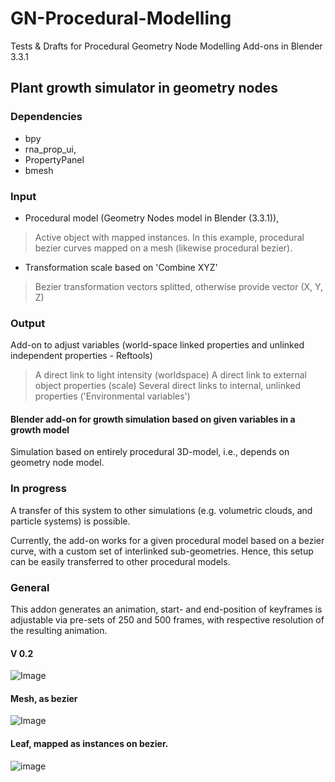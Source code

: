 # GN-Procedural-Modelling
Tests &amp; Drafts for Procedural Geometry Node Modelling Add-ons in Blender 3.3.1

## Plant growth simulator in geometry nodes 

### Dependencies
- bpy
- rna_prop_ui,  
- PropertyPanel
- bmesh

### Input

- Procedural model (Geometry Nodes model in Blender (3.3.1)),

> Active object with mapped instances. In this example, procedural bezier curves mapped on a mesh (likewise procedural bezier).

- Transformation scale based on 'Combine XYZ'

> Bezier transformation vectors splitted, otherwise provide vector (X, Y, Z)

### Output

Add-on to adjust variables (world-space linked properties and unlinked independent properties - Reftools)

> A direct link to light intensity (worldspace)
> A direct link to external object properties (scale)
> Several direct links to internal, unlinked properties ('Environmental variables')

#### Blender add-on for growth simulation based on given variables in a growth model
Simulation based on entirely procedural 3D-model, i.e., depends on geometry node model.

### In progress

A transfer of this system to other simulations 
(e.g. volumetric clouds, and particle systems) is possible. 

Currently, the add-on works for a given procedural model based on a bezier curve,
with a custom set of interlinked sub-geometries. Hence, this setup can be easily
transferred to other procedural models. 

### General

This addon generates an animation, start- and end-position of keyframes is adjustable
via pre-sets of 250 and 500 frames, with respective resolution of the resulting animation.

#### V 0.2

![Image](https://user-images.githubusercontent.com/114761519/236008286-747ae868-5698-423f-8e08-ae7084b8c712.png)

#### Mesh, as bezier

![Image](https://user-images.githubusercontent.com/114761519/236008857-3055740f-9e23-4ad9-ad46-d4349a49ef40.png)

#### Leaf, mapped as instances on bezier. 

![image](https://user-images.githubusercontent.com/114761519/236026304-9231c095-b33d-4299-aad6-480ffc8ef6ff.png)


